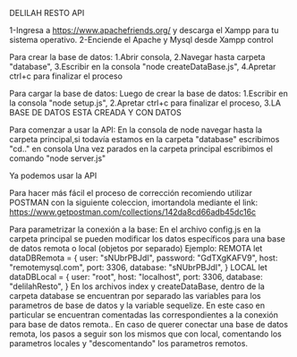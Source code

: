 DELILAH RESTO API

1-Ingresa a https://www.apachefriends.org/ y descarga el Xampp para tu sistema operativo.
2-Enciende el Apache y Mysql desde Xampp control


Para crear la base de datos:
	1.Abrir consola,
	2.Navegar hasta carpeta "database",
	3.Escribir en la consola "node createDataBase.js",
	4.Apretar ctrl+c para finalizar el proceso

Para cargar la base de datos:
	Luego de crear la base de datos:
	1.Escribir en la consola "node setup.js",
	2.Apretar ctrl+c para finalizar el proceso,
	3.LA BASE DE DATOS ESTA CREADA Y CON DATOS

Para comenzar a usar la API:
	En la consola de node navegar hasta la carpeta principal,si todavía estamos en la carpeta "database" escribimos "cd.." en consola
	Una vez parados en la carpeta principal escribimos el comando "node server.js"
	
Ya podemos usar la API

Para hacer más fácil el proceso de corrección recomiendo utilizar POSTMAN con la siguiente coleccion, imortandola mediante el link:
	https://www.getpostman.com/collections/142da8cd66adb45dc16c

Para parametrizar la conexión a la base:
  En el archivo config.js en la carpeta principal se pueden modificar los datos específicos para una base de datos remota o local (objetos por separado)
Ejemplo:
	REMOTA
	let dataDBRemota = {
		user: "sNUbrPBJdI",
		password: "GdTXgKAFV9",
		host: "remotemysql.com",
		port: 3306,
		database: "sNUbrPBJdI",
	}
	LOCAL
	let dataDBLocal = {
		user: "root",
		host: "localhost",
		port: 3306,
		database: "delilahResto",
	}
En los archivos index y createDataBase, dentro de la carpeta database se encuentran por separado las variables para los parametros de base de datos y la variable sequelize. En este caso en particular se encuentran comentadas las correspondientes a la conexión para base de datos remota..
En caso de querer conectar una base de datos remota, los pasos a seguir son los mismos que con local, comentando los parametros locales y "descomentando" los parametros remotos. 
